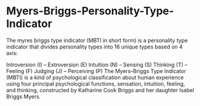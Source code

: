 # Myers-Briggs-Personality-Type-Indicator
The myres briggs type indicator (MBTI in short form) is a personality type indicator that divides personality types into 16 unique types based on 4 axis:

Introversion (I) – Extroversion (E)
Intuition (N) – Sensing (S)
Thinking (T) – Feeling (F)
Judging (J) – Perceiving (P)
The Myers–Briggs Type Indicator (MBTI) is a kind of psychological classification about human experience using four principal psychological functions, sensation, intuition, feeling, and thinking, constructed by Katharine Cook Briggs and her daughter Isabel Briggs Myers.
